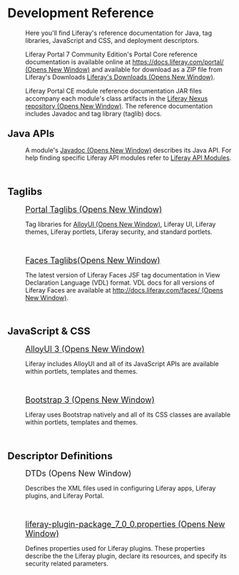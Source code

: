 # Development Reference [](id=development-reference)

<p style="margin-left: 40px;">
Here you'll find Liferay's reference documentation for Java, tag libraries,
JavaScript and CSS, and deployment descriptors.
</p>

<p style="margin-left: 40px;">
Liferay Portal 7 Community Edition's Portal Core reference documentation is
available online  at <a href="https://docs.liferay.com/portal/7.0"
target="_blank">https://docs.liferay.com/portal/<span
class="opens-new-window-accessible"> (Opens New Window)</span></a>
and available for download as a ZIP file from Liferay's Downloads
<a href="https://www.liferay.com/downloads" target="_blank">Liferay's Downloads<span
class="opens-new-window-accessible"> (Opens New Window)</span></a>. 
</p>

<p style="margin-left: 40px;">
Liferay Portal CE module reference documentation JAR files accompany each
module's class artifacts in the <a
href="https://repository.liferay.com/nexus/content/repositories/liferay-releases-ce/com/liferay/"
target="_blank">Liferay Nexus repository<span
class="opens-new-window-accessible"> (Opens New Window)</span></a>. The reference
documentation includes Javadoc and tag library (taglib) docs.
</p>

<h3><span style="font-size: 22px;">Java APIs</span></h3>

<p style="margin-left: 40px;">
A module's <a href="https://docs.liferay.com/portal/7.0/javadocs" target="_blank">Javadoc<span
class="opens-new-window-accessible"> (Opens New Window)</span></a> describes its
Java API. For help finding specific Liferay API modules refer to <a
href="/develop/reference/-/knowledge_base/7-0/finding-liferay-api-modules">
Liferay API Modules</a>.
</p>

<p style="margin-left: 40px;">&nbsp;</p>

<h3><span style="font-size: 22px;">Taglibs</span></h3>

<p style="margin-left: 40px;">
<span style="font-size:18px;">
<a href="http://docs.liferay.com/portal/7.0/taglibs/" target="_blank">
Portal Taglibs <span class="opens-new-window-accessible">(Opens New Window)</span>
</a>
</span>
</p>

<p style="margin-left: 40px;">
Tag libraries for <a href="http://alloyui.com/" target="_blank">AlloyUI <span
class="opens-new-window-accessible">(Opens New Window)</span></a>, Liferay UI,
Liferay themes, Liferay portlets, Liferay security, and standard portlets.
</p>

<p style="margin-left: 40px;">&nbsp;</p>

<p style="margin-left: 40px;">
<span style="font-size:18px;">
<a href="http://docs.liferay.com/faces/3.1/vdldoc/" target="_blank">
Faces Taglibs<span class="opens-new-window-accessible">(Opens New Window)</span>
</a>
</span>
</p>

<p style="margin-left: 40px;">
The latest version of Liferay Faces JSF tag documentation in View Declaration
Language (VDL) format. VDL docs for all versions of Liferay Faces are available
at <a href="http://docs.liferay.com/faces/"
target="_blank">http://docs.liferay.com/faces/ <span
class="opens-new-window-accessible">(Opens New Window)</span></a>.
</p>

<p style="margin-left: 40px;">&nbsp;</p>

<h3><span style="font-size: 22px;">JavaScript &amp; CSS</span></h3>

<p style="margin-left: 40px;">
<span style="font-size:18px;">
<a href="http://alloyui.com" target="_blank">
AlloyUI 3&nbsp;<span class="opens-new-window-accessible">(Opens New Window)</span>
</a>
</span>
</p>

<p style="margin-left: 40px;">
Liferay includes AlloyUI and all of its JavaScript APIs are available
within portlets, templates and themes.
</p>

<p style="margin-left: 40px;">&nbsp;</p>

<p style="margin-left: 40px;">
<span style="font-size:18px;">
<a href="http://getbootstrap.com/2.3.2" target="_blank">
Bootstrap 3&nbsp;<span class="opens-new-window-accessible">(Opens New Window)</span>
</a>
</span>
</p>

<p style="margin-left: 40px;">
Liferay uses Bootstrap natively and all of its CSS classes are available within
portlets, templates and themes.
</p>

<p style="margin-left: 40px;">&nbsp;</p>

<h3><span style="font-size: 22px;">Descriptor Definitions</span></h3>

<p style="margin-left: 40px;">
<span style="font-size:18px;">
<a href="http://docs.liferay.com/portal/7.0/definitions/" style="text-decoration: none;" target="_blank">
DTDs <span class="opens-new-window-accessible">(Opens New Window)</span>
</a>
</span>
</p>

<p style="margin-left: 40px;">
Describes the XML files used in configuring Liferay apps, Liferay plugins, and
Liferay Portal.
</p>

<p style="margin-left: 40px;">&nbsp;</p>

<p style="margin-left: 40px;">
<span style="font-size:18px;">
<a href="http://docs.liferay.com/portal/7.0/propertiesdoc/liferay-plugin-package_7_0_0.properties.html"
id="yui_patched_v3_11_0_1_1414746645512_1007" style="word-spacing: normal;
outline: 0px;" target="_blank">
liferay-plugin-package_7_0_0.properties&nbsp;<span class="opens-new-window-accessible">(Opens New Window)</span>
</a>
</span>
</p>

<p style="margin-left: 40px;">
Defines properties used for Liferay plugins. These properties describe the
the Liferay plugin, declare its resources, and specify its security related
parameters.  </p>


